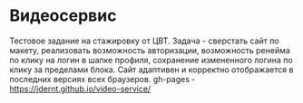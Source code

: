 # Видеосервис
Тестовое задание на стажировку от ЦВТ. Задача - сверстать сайт по макету, реализовать возможность авторизации, возможность ренейма по клику на логин в шапке профиля, сохранение измененного логина по клику за пределами блока. Сайт адаптивен и корректно отображается в последних версиях всех браузеров.
gh-pages - https://jdernt.github.io/video-service/
